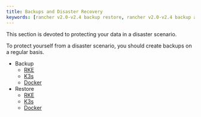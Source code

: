 ```yaml
---
title: Backups and Disaster Recovery
keywords: [rancher v2.0-v2.4 backup restore, rancher v2.0-v2.4 backup and restore, backup restore rancher v2.0-v2.4, backup and restore rancher v2.0-v2.4]
---
```


<head>
  <link rel="canonical" href="https://ranchermanager.docs.rancher.com/pages-for-subheaders/backup-restore-and-disaster-recovery"/>
</head>

This section is devoted to protecting your data in a disaster scenario.

To protect yourself from a disaster scenario, you should create backups on a regular basis.

- Backup
  - [RKE](../how-to-guides/new-user-guides/backup-restore-and-disaster-recovery/back-up-rancher-launched-kubernetes-clusters.md)
  - [K3s](../how-to-guides/new-user-guides/backup-restore-and-disaster-recovery/back-up-k3s-installed-rancher.md)
  - [Docker](../how-to-guides/new-user-guides/backup-restore-and-disaster-recovery/back-up-docker-installed-rancher.md)
- Restore
  - [RKE](../how-to-guides/new-user-guides/backup-restore-and-disaster-recovery/restore-rancher-launched-kubernetes-clusters-from-backup.md)
  - [K3s](../how-to-guides/new-user-guides/backup-restore-and-disaster-recovery/restore-k3s-installed-rancher.md)
  - [Docker](../how-to-guides/new-user-guides/backup-restore-and-disaster-recovery/restore-docker-installed-rancher.md)


